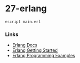 # 27-erlang

```bash
escript main.erl
```

### Links

- [Erlang Docs](https://www.erlang.org/doc/readme.html)
- [Erlang Getting Started](https://www.erlang.org/doc/system/seq_prog)
- [Erlang Programming Examples](https://www.erlang.org/doc/system/programming_examples.html)
